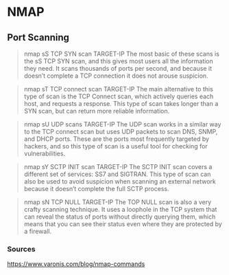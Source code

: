 # NMAP



## Port Scanning

> nmap sS TCP SYN scan TARGET-IP
The most basic of these scans is the sS TCP SYN scan, and this gives most users all the information they need. It scans thousands of ports per second, and because it doesn’t complete a TCP connection it does not arouse suspicion.

> nmap sT TCP connect scan TARGET-IP
The main alternative to this type of scan is the TCP Connect scan, which actively queries each host, and requests a response. This type of scan takes longer than a SYN scan, but can return more reliable information.

> nmap sU UDP scans TARGET-IP
The UDP scan works in a similar way to the TCP connect scan but uses UDP packets to scan DNS, SNMP, and DHCP ports. These are the ports most frequently targeted by hackers, and so this type of scan is a useful tool for checking for vulnerabilities.

> nmap sY SCTP INIT scan TARGET-IP
The SCTP INIT scan covers a different set of services: SS7 and SIGTRAN. This type of scan can also be used to avoid suspicion when scanning an external network because it doesn’t complete the full SCTP process.

> nmap sN TCP NULL TARGET-IP
The TOP NULL scan is also a very crafty scanning technique. It uses a loophole in the TCP system that can reveal the status of ports without directly querying them, which means that you can see their status even where they are protected by a firewall.

### Sources
https://www.varonis.com/blog/nmap-commands
